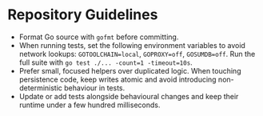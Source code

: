 # Repository Guidelines

- Format Go source with `gofmt` before committing.
- When running tests, set the following environment variables to avoid network lookups: `GOTOOLCHAIN=local`, `GOPROXY=off`, `GOSUMDB=off`. Run the full suite with `go test ./... -count=1 -timeout=10s`.
- Prefer small, focused helpers over duplicated logic. When touching persistence code, keep writes atomic and avoid introducing non-deterministic behaviour in tests.
- Update or add tests alongside behavioural changes and keep their runtime under a few hundred milliseconds.
